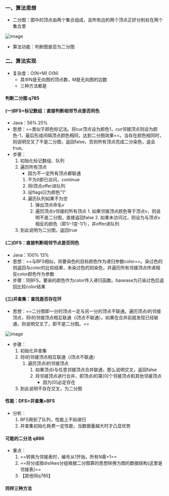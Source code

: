 ### 一、算法思想
- 二分图：图中的顶点由两个集合组成，且所有边的两个顶点正好分别处在两个集合里

![image](http://note.youdao.com/yws/res/44259/1F4B9E6322074115BF6F3EFD94F9389C)
- 算法功能：判断图是否为二分图

### 二、算法实现
- 复杂度：O(N+M) O(N)
    - 其中N是无向图的顶点数，M是无向图的边数
    - 三种方法都是

#### 判断二分图 q785
#### (一)BFS+标记数组：直接判断相邻节点是否同色
- Java：56% 25%
- 思想：==类似于颜色标记法。将cur顶点设为颜色1，cur邻接顶点则设为颜色-1，最后形成间隔顶点颜色相同，达到二分图效果==。当存在颜色相同时，则说明交叉了不是二分图，返回false，否则所有顶点完成二分染色，返会true。
- 步骤：
    1. 初始化标记数组、队列
    2. 遍历所有顶点
        - 因为不一定所有顶点都联通
        1. 不为0即已访问，continue
        2. 将i顶点offer进队列
        3. 设flags[i]为颜色"1"
        4. 遍历队列如果不为空
            1. 弹出顶点命名v
            2. 遍历顶点v邻接的所有顶点    1. 如果邻接顶点颜色等于顶点v，则说明不是二分图，直接返回false
                2. 如果未访问过，则设为与顶点v相反的颜色（即1/-1变-1/1），并offer进队列
    3. 到此说明为二分图，返回true

#### (二)DFS：直接判断相邻节点是否同色
- Java：100% 13%
- 思想：==与BFS相似，将要染色的目标颜色作为递归参数color==。染过色的则返回与color的比较结果，未染过色的则染色，并遍历所有邻接顶点传递相反color颜色作为参数
- 步骤：同BFS，要染的颜色作为color传入递归函数。basease为已染过色后返回比较color结果

#### (三)并查集：查找是否存在环
- 思想：==二分图即一分的顶点一定与另一分的顶点不联通。遍历顶点i的邻接顶点，将i的邻接顶点相互联通（i顶点不联通）。如果在合并前就发现已经联通，则说明交叉了，即不是二分图。==

![image](http://note.youdao.com/yws/res/44352/A97BF09F29CF473396531C501622720A)
- 步骤：
    1. 初始化并查集
    2. 将i的邻接顶点相互联通（i顶点不联通）
        1. 遍历顶点i的邻接顶点
            1. 如果顶点i与任意邻接顶点合并联通，那么说明交叉，返回false
            2. 将邻接顶点进行合并，即顶点i的第[0]个邻接顶点和其他邻接顶点
                - 因为[0]必定存在
    3. 到此说明不存在交叉，为二分图

#### 性能：DFS>并查集>BFS
- 分析：
    1. BFS用到了队列，性能上不如递归
    2. 并查集初始化耗费一定性能，当数据量越大时才凸显优势

#### 可能的二分法 q886
- 重点：
    1. ==转换为邻接表时，编号从1开始，所有N需+1==
    2. ==将分成按dislikes分组根据二分图算的思想转换为图的数据结构(这里是邻接表)==
    3. 【其他同q785】

#### 同样三种方法